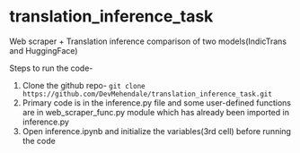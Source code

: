 # translation_inference_task
Web scraper + Translation inference comparison of two models(IndicTrans and HuggingFace)


Steps to run the code-
1)	Clone the github repo-
```git clone https://github.com/DevMehendale/translation_inference_task.git```
2)	Primary code is in the inference.py file and some user-defined functions are in web_scraper_func.py module which has already been imported in inference.py
3)	Open inference.ipynb and initialize the variables(3rd cell) before running the code
